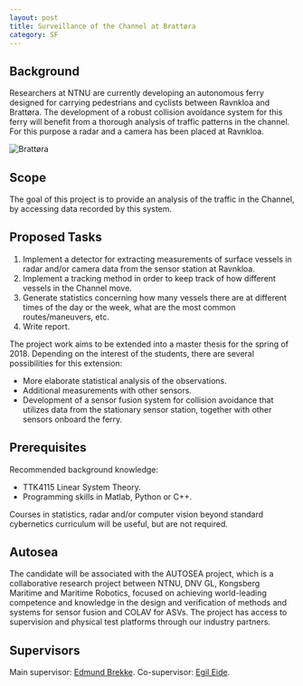 ```yaml
---
layout: post
title: Surveillance of the Channel at Brattøra
category: SF
---
```

## Background
Researchers at NTNU are currently developing an autonomous ferry designed for carrying pedestrians and cyclists between Ravnkloa and Brattøra. The development of a robust collision avoidance system for this ferry will benefit from a thorough analysis of traffic patterns in the channel. For this purpose a radar and a camera has been placed at Ravnkloa. 
 
![Brattøra]({{site.url}}/assets/brattora.jpg)

## Scope
The goal of this project is to provide an analysis of the traffic in the Channel, by accessing data recorded by this system. 

## Proposed Tasks
1. Implement a detector for extracting measurements of surface vessels in radar and/or camera data from the sensor station at Ravnkloa.
2. Implement a tracking method in order to keep track of how different vessels in the Channel move.
3. Generate statistics concerning how many vessels there are at different times of the day or the week, what are the most common routes/maneuvers, etc.
4. Write report.


The project work aims to be extended into a master thesis for the spring of 2018. Depending on the interest of the students, there are several possibilities for this extension:
- More elaborate statistical analysis of the observations.
- Additional measurements with other sensors.
- Development of a sensor fusion system for collision avoidance that utilizes data from the stationary sensor station, together with other sensors onboard the ferry. 

## Prerequisites
Recommended background knowledge:

- TTK4115 Linear System Theory.
- Programming skills in Matlab, Python or C++.

Courses in statistics, radar and/or computer vision beyond standard cybernetics curriculum will be useful, but are not required.

## Autosea
The candidate will be associated with the AUTOSEA project, which is a collaborative research project between NTNU, DNV GL, Kongsberg Maritime and Maritime Robotics, focused on achieving world-leading competence and knowledge in the design and verification of methods and systems for sensor fusion and COLAV for ASVs. The project has access to supervision and physical test platforms through our industry partners.

## Supervisors 
Main supervisor: [Edmund Brekke](http://www.ntnu.no/ansatte/edmund.brekke).
Co-supervisor: [Egil Eide](http://www.ntnu.no/ansatte/egil.eide).
